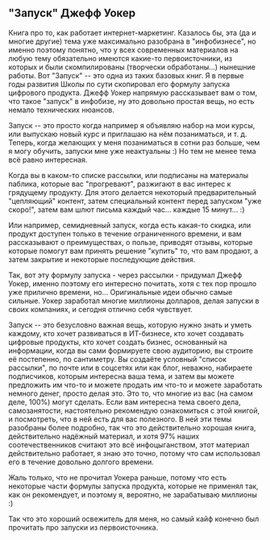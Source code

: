 ## "Запуск" Джефф Уокер

Книга про то, как работает интернет-маркетинг. Казалось бы, эта (да и многие другие) тема уже максимально разобрана в "инфобизнесе", но именно поэтому понятно, что у всех современных материалов на любую тему обязательно имеются какие-то первоисточники, из которых и были скомпилированы (творчески обработаны...) нынешние работы. Вот "Запуск" -- это одна из таких базовых книг. Я в первые годы развития Школы по сути скопировал его формулу запуска цифрового продукта. Джефф Уокер напрямую рассказывает вам о том, что такое "запуск" в инфобизе, ну это довольно простая вещь, но есть немало технических нюансов.

Запуск -- это просто когда например я объявляю набор на мои курсы, или выпускаю новый курс и приглашаю на нём позаниматься, и т. д. Теперь, когда желающих у меня позаниматься в сотни раз больше, чем я могу обучить, запуски мне уже неактуальны :) Но тем не менее тема всё равно интересная.

Когда вы в каком-то списке рассылки, или подписаны на материалы паблика, которые вас "прогревают", разжигают в вас интерес к грядущему продукту. Для этого делается некоторый предварительный "цепляющий" контент, затем специальный контент перед запуском "уже скоро!", затем вам шлют письма каждый час... каждые 15 минут... :)

Или например, семидневный запуск, когда есть какая-то скидка, или продукт доступен только в течение ограниченного времени, и вам рассказывают о преимуществах, о пользе, приводят отзывы, которые которые помогут вам принять решение "купить" то, что вам продают, а затем закрытие и некоторые последующие действия.

Так, вот эту формулу запуска - через рассылки - придумал Джефф Уокер, именно поэтому его интересно почитать, хотя с тех пор прошло уже прилично времени, но... Оригинальные идеи обычно самые сильные. Уокер заработал многие миллионы долларов, делая запуски в своих компаниях, и сегодня отлично себя чувствует.

Запуск -- это безусловно важная вещь, которую нужно знать и уметь каждому, кто хочет развиваться в ИТ-бизнесе, кто хочет создавать цифровые продукты, кто хочет создать бизнес, основанный на информации, когда вы сами формируете свою аудиторию, вы строите её постепенно, по сантиметру. Вы создаёте условный "список рассылки", по почте или в соцсетях или как блог, неважно, набираете подписчиков, которым интересна ваша тема, и затем вы можете предложить им что-то и можете продать им что-то и можете заработать немного денег, просто делая это. Это то, что многие из вас (на самом деле, 100%) могут сделать. Если вам интересна тема своего дела, самозанятости, настоятельно рекомендую ознакомиться с этой книгой, и посмотреть, что в ней есть для вас полезного. В ней эти темы разобраны более подробно, так что это действительно хорошая книга, действительно надёжный материал, и хотя 97% наших соотечественников считают это всё инфоцыганством, этот материал действительно работает, я знаю это точно, потому что сам использовал его в течение довольно долгого времени.

Жаль только, что не прочитал Уокера раньше, потому что есть некоторые части формулы запуска продукта, которые не применял так, как он рекомендует, и поэтому я, вероятно, не зарабатываю миллионы :)

Так что это хороший освежитель для меня, но самый кайф конечно был прочитать про запуски из первоисточника.
